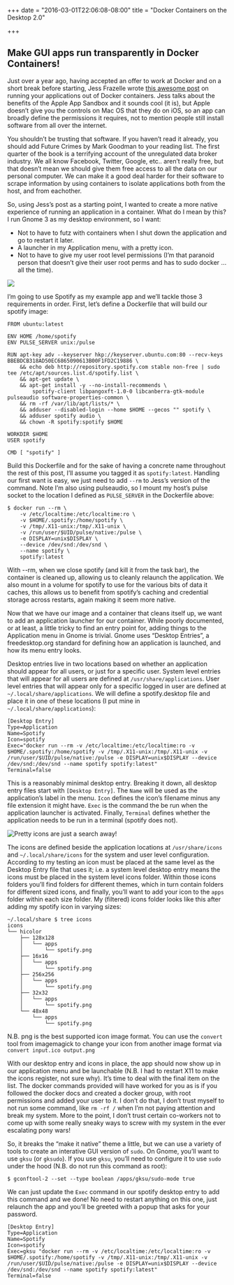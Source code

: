 +++
date = "2016-03-01T22:06:08-08:00"
title = "Docker Containers on the Desktop 2.0"

+++

## Make GUI apps run transparently in Docker Containers!

Just over a year ago, having accepted an offer to work at Docker and on a short
break before starting, Jess Frazelle wrote 
[this awesome post](https://blog.jessfraz.com/post/docker-containers-on-the-desktop/)
on running your 
applications out of Docker containers. Jess talks about the benefits of the 
Apple App Sandbox and it sounds cool (it is), but Apple doesn’t give you the 
controls on Mac OS that they do on iOS, so an app can broadly define the
permissions it requires, not to mention people still install software from 
all over the internet.

You shouldn’t be trusting that software. If you haven’t read it already, you 
should add Future Crimes by Mark Goodman to your reading list. The first 
quarter of the book is a terrifying account of the unregulated data broker 
industry. We all know Facebook, Twitter, Google, etc.. aren’t really free, 
but that doesn’t mean we should give them free access to all the data on our 
personal computer. We can make it a good deal harder for their software to 
scrape information by using containers to isolate applications both from the 
host, and from eachother. 

So, using Jess’s post as a starting point, I wanted to create a more native 
experience of running an application in a container. What do I mean by this? 
I run Gnome 3 as my desktop environment, so I want:

- Not to have to futz with containers when I shut down the application and go to restart it later.
- A launcher in my Application menu, with a pretty icon.
- Not to have to give my user root level permissions (I’m that paranoid person that doesn’t give their user root perms and has to sudo docker ... all the time).

![](/images/spotify_container.jpg)

I’m going to use Spotify as my example app and we’ll tackle those 3 
requirements in order. First, let’s define a Dockerfile that will build our 
spotify image:

```
FROM ubuntu:latest

ENV HOME /home/spotify
ENV PULSE_SERVER unix:/pulse

RUN apt-key adv --keyserver hkp://keyserver.ubuntu.com:80 --recv-keys BBEBDCB318AD50EC6865090613B00F1FD2C19886 \
	&& echo deb http://repository.spotify.com stable non-free | sudo tee /etc/apt/sources.list.d/spotify.list \
	&& apt-get update \
	&& apt-get install -y --no-install-recommends \
		spotify-client libpangoxft-1.0-0 libcanberra-gtk-module pulseaudio software-properties-common \
	&& rm -rf /var/lib/apt/lists/* \
	&& adduser --disabled-login --home $HOME --gecos "" spotify \
	&& adduser spotify audio \
	&& chown -R spotify:spotify $HOME

WORKDIR $HOME
USER spotify

CMD [ "spotify" ]
```

Build this Dockerfile and for the sake of having a concrete name throughout the
rest of this post, I’ll assume you tagged it as `spotify:latest`. Handling our 
first want is easy, we just need to add `--rm` to Jess’s version of the command. 
Note I’m also using pulseaudio, so I mount my host’s pulse socket to the 
location I defined as `PULSE_SERVER` in the Dockerfile above:

```
$ docker run --rm \
	-v /etc/localtime:/etc/localtime:ro \
	-v $HOME/.spotify:/home/spotify \
	-v /tmp/.X11-unix:/tmp/.X11-unix \
	-v /run/user/$UID/pulse/native:/pulse \
	-e DISPLAY=unix$DISPLAY \
	--device /dev/snd:/dev/snd \
	--name spotify \
	spotify:latest
```

With --rm, when we close spotify (and kill it from the task bar), the container
is cleaned up, allowing us to cleanly relaunch the application. We also mount 
in a volume for spotify to use for the various bits of data it caches, this 
allows us to benefit from spotify’s caching and credential storage across 
restarts, again making it seem more native.

Now that we have our image and a container that cleans itself up, we want to 
add an application launcher for our container. While poorly documented, or at 
least, a little tricky to find an entry point for, adding things to the 
Application menu in Gnome is trivial. Gnome uses “Desktop Entries”, a 
freedesktop.org standard for defining how an application is launched, and 
how its menu entry looks.

Desktop entries live in two locations based on whether an application should 
appear for all users, or just for a specific user. System level entries that 
will appear for all users are defined at `/usr/share/applications`. User level 
entries that will appear only for a specific logged in user are defined at 
`~/.local/share/applications`. We will define a spotify.desktop file and 
place it in one of these locations (I put mine in `~/.local/share/applications`):

```
[Desktop Entry]
Type=Application
Name=Spotify
Icon=spotify
Exec="docker run --rm -v /etc/localtime:/etc/localtime:ro -v $HOME/.spotify:/home/spotify -v /tmp/.X11-unix:/tmp/.X11-unix -v /run/user/$UID/pulse/native:/pulse -e DISPLAY=unix$DISPLAY --device /dev/snd:/dev/snd --name spotify spotify:latest"
Terminal=false
```

This is a reasonably minimal desktop entry. Breaking it down, all desktop 
entry files start with `[Desktop Entry]`. The `Name` will be used as the 
application’s label in the menu. `Icon` defines the icon’s filename minus any 
file extension it might have. `Exec` is the command the be run when the 
application launcher is activated. Finally, `Terminal` defines whether the
application needs to be run in a terminal (spotify does not).

![Pretty icons are just a search away!](/images/spotify_icons.jpg)

The icons are defined beside the application locations at `/usr/share/icons` 
and `~/.local/share/icons` for the system and user level configuration. 
According to my testing an icon must be placed at the same level as the 
Desktop Entry file that uses it; i.e. a system level desktop entry means 
the icons must be placed in the system level icons folder. Within those 
icons folders you’ll find folders for different themes, which in turn 
contain folders for different sized icons, and finally, you’ll want to 
add your icon to the `apps` folder within each size folder. My (filtered) 
icons folder looks like this after adding my spotify icon in varying sizes:

```
~/.local/share $ tree icons 
icons
└── hicolor
    ├── 128x128
    │   └── apps
    │       └── spotify.png
    ├── 16x16
    │   └── apps
    │       └── spotify.png
    ├── 256x256
    │   └── apps
    │       └── spotify.png
    ├── 32x32
    │   └── apps
    │       └── spotify.png
    └── 48x48
        └── apps
            └── spotify.png
```

N.B. png is the best supported icon image format. You can use the `convert `
tool from imagemagick to change your icon from another image format via 
`convert input.ico output.png`

With our desktop entry and icons in place, the app should now show up in 
our application menu and be launchable (N.B. I had to restart X11 to make 
the icons register, not sure why). It’s time to deal with the final item 
on the list. The docker commands provided will have worked for you as is 
if you followed the docker docs and created a docker group, with root 
permissions and added your user to it. I don’t do that, I don’t trust
myself to not run some command, like `rm -rf /` when I’m not paying 
attention and break my system. More to the point, I don’t trust certain 
co-workers not to come up with some really sneaky ways to screw with my 
system in the ever escalating pony wars!

So, it breaks the “make it native” theme a little, but we can use a 
variety of tools to create an interative GUI version of `sudo`. On 
Gnome, you’ll want to use `gksu` (or `gksudo`). If you use `gksu`, you’ll 
need to configure it to use `sudo` under the hood (N.B. do not run this 
command as root):

```
$ gconftool-2 --set --type boolean /apps/gksu/sudo-mode true
```

We can just update the `Exec` command in our spotify desktop entry to add this 
command and we done! No need to restart anything on this one, just relaunch the
app and you’ll be greeted with a popup that asks for your password.

```
[Desktop Entry]
Type=Application
Name=Spotify
Icon=spotify
Exec=gksu "docker run --rm -v /etc/localtime:/etc/localtime:ro -v $HOME/.spotify:/home/spotify -v /tmp/.X11-unix:/tmp/.X11-unix -v /run/user/$UID/pulse/native:/pulse -e DISPLAY=unix$DISPLAY --device /dev/snd:/dev/snd --name spotify spotify:latest"
Terminal=false
```